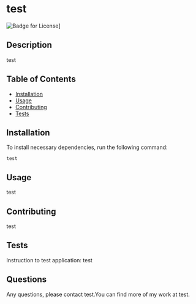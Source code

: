 # test
  ![Badge for License](https://img.shields.io/badge/License-Apache%202.0-blue.svg)]

  ## Description
  test

  ## Table of Contents
  * [Installation](#installation)
  * [Usage](#usage)
  * [Contributing](#contributing)
  * [Tests](#tests)
  ## Installation
  To install necessary dependencies, run the following command:
  ```
  test
  ```
  ## Usage
  test
  ## Contributing
  test
  ## Tests
  Instruction to test application:
  test
  ## Questions
  Any questions, please contact test.You can find more of my work at test.
  